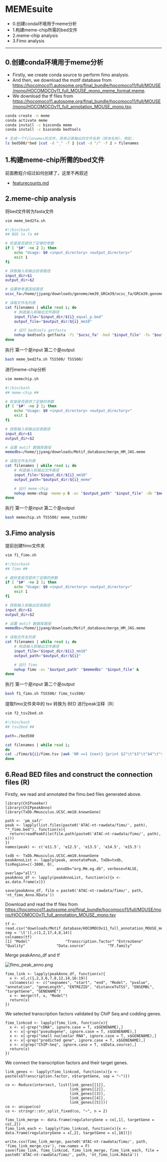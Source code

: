 # MEMEsuite

- 0.创建conda环境用于meme分析  
- 1.构建meme-chip所需的bed文件
- 2.meme-chip analysis   
- 3.Fimo analysis  

---

## 0.创建conda环境用于meme分析  

- Firstly, we create conda source to perform fimo analysis.  
- And then, we download the motif database from https://hocomoco11.autosome.org/final_bundle/hocomoco11/full/MOUSE/mono/HOCOMOCOv11_full_MOUSE_mono_meme_format.meme.  
- We download the tf files from https://hocomoco11.autosome.org/final_bundle/hocomoco11/full/MOUSE/mono/HOCOMOCOv11_full_annotation_MOUSE_mono.tsv.  

```bash
conda create -n meme
conda activate meme
conda install -c bioconda meme
conda install -c bioconda bedtools

# 生成一个filenames的文件，用来记录输出的文件名称（样本名称），例如：
ls bed500/*bed |cut -d "_" -f 2 |cut -d "/" -f 2 > filenames 
```

## 1.构建meme-chip所需的bed文件   
前面教程介绍过如何创建了，这里不再叙述  
- [featurecounts.md](https://github.com/y741269430/featurecounts?tab=readme-ov-file#31-%E6%9E%84%E5%BB%BAmeme-chip%E6%89%80%E9%9C%80%E7%9A%84bed%E6%96%87%E4%BB%B6)

## 2.meme-chip analysis   

将bed文件转为fasta文件  
```bash
vim meme_bed2fa.sh

#!/bin/bash
## BED to fa ##

# 检查是否提供了足够的参数
if [ "$#" -ne 2 ]; then
    echo "Usage: $0 <input_directory> <output_directory>"
    exit 1
fi

# 获取输入和输出目录路径
input_dir=$1
output_dir=$2

# 设置参考基因组路径
ucsc_fa=/home/jjyang/downloads/genome/mm39_GRCm39/ucsc_fa/GRCm39.genome.fa

# 读取文件名列表
cat filenames | while read i; do
    # 构造输入和输出文件路径
    input_file="$input_dir/${i}_equal_p.bed"
    output_file="$output_dir/${i}_mm10"

    # 运行 bedtools getfasta
    nohup bedtools getfasta -fi "$ucsc_fa" -bed "$input_file" -fo "$output_file" &
done
```
执行 第一个是input 第二个是output
```bash
bash meme_bed2fa.sh TSS500/ TSS500/
```

进行meme-chip分析  
```bash
vim memechip.sh

#!/bin/bash
## meme-chip ##

# 检查是否提供了足够的参数
if [ "$#" -ne 2 ]; then
    echo "Usage: $0 <input_directory> <output_directory>"
    exit 1
fi

# 获取输入和输出目录路径
input_dir=$1
output_dir=$2

# 设置 motif 数据库路径
memedbs=/home/jjyang/downloads/Motif_database/merge_HM_JAS.meme

# 读取文件名列表
cat filenames | while read i; do
    # 构造输入和输出文件路径
    input_file="$input_dir/${i}_mm10"
    output_path="$output_dir/${i}_meme"

    # 运行 meme-chip
    nohup meme-chip -meme-p 6 -oc "$output_path" "$input_file" -db "$memedbs" &
done
```
执行 第一个是input 第二个是output
```bash
bash memechip.sh TSS500/ meme_tss500/
```
## 3.Fimo analysis  

提前创建fimo文件夹
```bash
vim f1_fimo.sh

#!/bin/bash
## fimo ##

# 森检查是否提供了足够的参数
if [ "$#" -ne 2 ]; then
    echo "Usage: $0 <input_directory> <output_directory>"
    exit 1
fi

# 获取输入和输出目录路径
input_dir=$1
output_dir=$2

# 设置 motif 数据库路径
memedbs=/home/jjyang/downloads/Motif_database/merge_HM_JAS.meme

# 读取文件名列表
cat filenames | while read i; do
    # 构造输入和输出文件路径
    input_file="$input_dir/${i}_mm10"
    output_path="$output_dir/${i}"

    # 运行 fimo
    nohup fimo -oc "$output_path" "$memedbs" "$input_file" &
done
```
执行 第一个是input 第二个是output
```bash
bash f1_fimo.sh TSS500/ fimo_tss500/
```
提取fimo文件夹中的 tsv 转换为 BED 进行peak注释（R）   
```bash
vim f2_tsv2bed.sh

#!/bin/bash
## tsv2bed ##

path=./bed500

cat filenames | while read i; 
do  
cat ./fimo/${i}/fimo.tsv |awk 'NR ==1 {next} {print $2"\t"$3"\t"$4"\t"$1"\t"$7}' |awk '/chr/ {print $1"\t"strtonum($2)"\t"strtonum($3)"\t"$4"\t"$5}' > $path/${i}_fimo.bed &
done
```

## 6.Read BED files and construct the connection files (R)    

Firstly, we read and annotated the fimo.bed files generated above.  

    library(ChIPseeker)
    library(ChIPpeakAnno)
    library(TxDb.Mmusculus.UCSC.mm10.knownGene)

    path <- 'pm_saf/'
    peak <- lapply(list.files(paste0('ATAC-nt-rawdata/fimo/', path), "*_fimo.bed"), function(x){
      return(readPeakFile(file.path(paste0('ATAC-nt-rawdata/fimo/', path), x)))
    })
    names(peak) <- c('e11.5', 'e12.5', 'e13.5', 'e14.5', 'e15.5')

    txdb <- TxDb.Mmusculus.UCSC.mm10.knownGene
    peakAnnoList <- lapply(peak, annotatePeak, TxDb=txdb, tssRegion=c(-3000, 0), 
                           annoDb="org.Mm.eg.db", verbose=FALSE, overlap="all")
    peakAnno_df <- lapply(peakAnnoList, function(x){x <- as.data.frame(x)})

    save(peakAnno_df, file = paste0('ATAC-nt-rawdata/fimo/', path, 'nt_fimo_Anno.RData'))

Download and read the tf files from https://hocomoco11.autosome.org/final_bundle/hocomoco11/full/MOUSE/mono/HOCOMOCOv11_full_annotation_MOUSE_mono.tsv  

    tf <- read.csv("downloads/Motif_database/HOCOMOCOv11_full_annotation_MOUSE_mono.tsv", sep = '\t')[,c(1,2,17,4,8,14)]
    colnames(tf)
    [1] "Model"                "Transcription.factor" "EntrezGene"           "Quality"              "Data.source"          "TF.family"

Merge peakAnno_df and tf  

![fimo_peak_anno.png](https://github.com/y741269430/MEMEsuite/blob/main/fimo_peak_anno.png)  

    fimo_link <- lapply(peakAnno_df, function(x){
      x <- x[,c(1,2,3,6,7,8,12,14,16:19)]
      colnames(x) <- c("seqnames", "start", "end", "Model", "pvalue", "annotation", "geneLength", "ENTREZID", "distanceToTSS", "ENSEMBL", "targetGene", "GENENAME")
      x <- merge(tf, x, "Model")
      return(x)
    })

We selected transcription factors validated by ChiP Seq and codding genes.  

    fimo_linkcod <- lapply(fimo_link, function(x){
      x <- x[-grep("cDNA", ignore.case = T, x$GENENAME),]
      x <- x[-grep("pseudogene", ignore.case = T, x$GENENAME),]
      x <- x[-grep("small nucleolar RNA", ignore.case = T, x$GENENAME),]
      x <- x[-grep("predicted gene", ignore.case = T, x$GENENAME),]
      x <- x[grep("ChIP-Seq", ignore.case = T, x$Data.source),]
      return(x)
    })

We connect the transcription factors and their target genes.  

    link_genes <- lapply(fimo_linkcod, function(x){x <- paste(x$Transcription.factor, x$targetGene, sep = "~")})

    co <- Reduce(intersect, list(link_genes[[1]],
                                 link_genes[[2]],
                                 link_genes[[3]],
                                 link_genes[[4]],
                                 link_genes[[5]]))
    co <- unique(co)
    co <- stringr::str_split_fixed(co, "~", n = 2)

    fimo_link_merge <- data.frame(regulatoryGene = co[,1], targetGene = co[,2])
    fimo_link_each <- lapply(fimo_linkcod, function(x){x <- data.frame(regulatoryGene = x[,2], targetGene = x[,16])})
    
    write.csv(fimo_link_merge, paste0('ATAC-nt-rawdata/fimo/', path, 'fimo_link_merge.csv'), row.names = F)
    save(fimo_link, fimo_linkcod, fimo_link_merge, fimo_link_each, file = paste0('ATAC-nt-rawdata/fimo/', path, 'nt_fimo_link.Rdata'))



